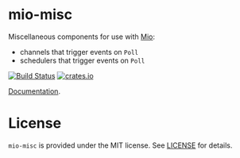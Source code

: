 # mio-misc

Miscellaneous components for use with [Mio](https://github.com/tokio-rs/mio):

- channels that trigger events on `Poll`
- schedulers that trigger events on `Poll`

[![Build Status](https://travis-ci.org/onurzdg/mio-misc.svg?branch=master)](https://travis-ci.org/onurzdg/mio-misc)
[![crates.io](http://meritbadge.herokuapp.com/mio-misc)](https://crates.io/crates/mio-misc)

[Documentation](https://docs.rs/mio-misc).

# License

`mio-misc` is provided under the MIT license. See [LICENSE](LICENSE) for details.